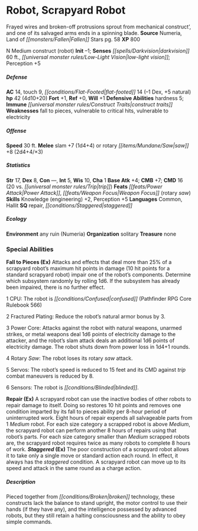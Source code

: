 ﻿---
cssclass: [monsters]
title1: Robot, Scrapyard Robot
desc_short: Frayed wires and broken-off protrusions sprout from mechanical construct',
  and one of its salvaged arms ends in a spinning blade.
title2: Scrapyard Robot
CR: 3
sources:
- name: Numeria, Land of Fallen Stars
  page: 58
  link: http://paizo.com/products/btpy978l?Pathfinder-Campaign-Setting-Numeria-Land-of-Fallen-Stars
XP: 800
alignment: N
size: Medium
type: construct
subtypes:
- robot
initiative:
  bonus: -1
senses:
  darkvision: 60
  low-light vision: true
AC:
  AC: 14
  touch: 9
  flat_footed: 14
  components:
    dex: -1
    natural: 5
HP:
  HP: 42
  long: 4d10+20
saves:
  fort: 1
  ref: 0
  will: 1
defensive_abilities:
- hardness 5
immunities:
- construct traits
weaknesses:
- fall to pieces
- vulnerable to critical hits
- vulnerable to electricity
speeds:
  base: 30
attacks:
  melee:
  - - text: slam +7 (1d4+4)
      entries:
      - - damage: 1d4+4
      attack: slam
      bonus:
      - 7
  - - text: rotary saw +8 (2d4+4/×3)
      entries:
      - - damage: 2d4+4
          crit_multiplier: 3
      attack: rotary saw
      bonus:
      - 8
ability_scores:
  STR: 17
  DEX: 8
  CON:
  INT: 5
  WIS: 10
  CHA: 1
BAB: 4
CMB: 7
CMD: 16
CMD_other: 20 vs. trip
feats:
- name: Power Attack
- name: Weapon Focus (rotary saw)
skills:
  Knowledge (engineering): 2
  Perception: 5
languages:
- Common
- Hallit
special_qualities:
- repair
- staggered
ecology:
  environment: any ruin (Numeria)
  organization: solitary
  treasure_type: none
special_abilities:
  Fall to Pieces (Ex): |-
    Attacks and effects that deal more than 25% of a scrapyard robot's maximum hit points in damage (10 hit points for a standard scrapyard robot) impair one of the robot's components. Determine which subsystem randomly by rolling 1d6. If the subsystem has already been impaired, there is no further effect.

    1 CPU: The robot is confused (Pathfinder RPG Core Rulebook 566)

    2 Fractured Plating: Reduce the robot's natural armor bonus by 3.

    3 Power Core: Attacks against the robot with natural weapons, unarmed strikes, or metal weapons deal 1d6 points of electricity damage to the attacker, and the robot's slam attack deals an additional 1d6 points of electricity damage. The robot shuts down from power loss in 1d4+1 rounds.

    4 Rotary Saw: The robot loses its rotary saw attack.

    5 Servos: The robot's speed is reduced to 15 feet and its CMD against trip combat maneuvers is reduced by 8.

    6 Sensors: The robot is blinded.
  Repair (Ex): A scrapyard robot can use the inactive bodies of other robots to repair
    damage to itself. Doing so restores 10 hit points and removes one condition imparted
    by its fall to pieces ability per 8-hour period of uninterrupted work. Eight hours
    of repair expends all salvageable parts from 1 Medium robot. For each size category
    a scrapped robot is above Medium, the scrapyard robot can perform another 8 hours
    of repairs using that robot's parts. For each size category smaller than Medium
    scrapped robots are, the scrapyard robot requires twice as many robots to complete
    8 hours of work.
  Staggered (Ex): The poor construction of a scrapyard robot allows it to take only
    a single move or standard action each round. In effect, it always has the staggered
    condition. A scrapyard robot can move up to its speed and attack in the same round
    as a charge action.
desc_long: Pieced together from broken technology, these constructs lack the balance
  to stand upright, the motor control to use their hands (if they have any), and the
  intelligence possessed by advanced robots, but they still retain a halting consciousness
  and the ability to obey simple commands.

---

# Robot, Scrapyard Robot
Frayed wires and broken-off protrusions sprout from mechanical construct’, and one of its salvaged arms ends in a spinning blade.
**Source** Numeria, Land of _[[monsters/Fallen|Fallen]]_ Stars pg. 58
**XP** 800

N Medium construct (robot)
**Init** –1; **Senses** _[[spells/Darkvision|darkvision]]_ 60 ft., _[[universal monster rules/Low-Light Vision|low-light vision]]_; Perception +5

##### Defense

**AC** 14, touch 9, _[[conditions/Flat-Footed|flat-footed]]_ 14 (–1 Dex, +5 natural)
**hp** 42 (4d10+20)
**Fort** +1, **Ref** +0, **Will** +1
**Defensive Abilities** hardness 5; **Immune** _[[universal monster rules/Construct Traits|construct traits]]_
**Weaknesses** fall to pieces, vulnerable to critical hits, vulnerable to electricity

##### Offense
**Speed** 30 ft.
**Melee** slam +7 (1d4+4) or rotary _[[items/Mundane/Saw|saw]]_ +8 (2d4+4/×3)

##### Statistics
**Str** 17, **Dex** 8, **Con** —, **Int** 5, **Wis** 10, **Cha** 1
**Base Atk** +4; **CMB** +7; **CMD** 16 (20 vs. _[[universal monster rules/Trip|trip]]_)
**Feats** _[[feats/Power Attack|Power Attack]]_, _[[feats/Weapon Focus|Weapon Focus]]_ (rotary _saw_)
**Skills** Knowledge (engineering) +2, Perception +5
**Languages** Common, Hallit
**SQ** repair, _[[conditions/Staggered|staggered]]_

##### Ecology

**Environment** any ruin (Numeria)
**Organization** solitary
**Treasure** none

### Special Abilities

**Fall to Pieces (Ex)** Attacks and effects that deal more than 25% of a scrapyard robot’s maximum hit points in damage (10 hit points for a standard scrapyard robot) impair one of the robot’s components. Determine which subsystem randomly by rolling 1d6. If the subsystem has already been impaired, there is no further effect.

1 CPU: The robot is _[[conditions/Confused|confused]]_ (Pathfinder RPG Core Rulebook 566)

2 Fractured Plating: Reduce the robot’s natural armor bonus by 3.

3 Power Core: Attacks against the robot with natural weapons, unarmed strikes, or metal weapons deal 1d6 points of electricity damage to the attacker, and the robot’s slam attack deals an additional 1d6 points of electricity damage. The robot shuts down from power loss in 1d4+1 rounds.

4 Rotary _Saw_: The robot loses its rotary _saw_ attack.

5 Servos: The robot’s speed is reduced to 15 feet and its CMD against _trip_ combat maneuvers is reduced by 8.

6 Sensors: The robot is _[[conditions/Blinded|blinded]]_.

**Repair (Ex)** A scrapyard robot can use the inactive bodies of other robots to repair damage to itself. Doing so restores 10 hit points and removes one condition imparted by its fall to pieces ability per 8-hour period of uninterrupted work. Eight hours of repair expends all salvageable parts from 1 _Medium_ robot. For each size category a scrapped robot is above _Medium_, the scrapyard robot can perform another 8 hours of repairs using that robot’s parts. For each size category smaller than _Medium_ scrapped robots are, the scrapyard robot requires twice as many robots to complete 8 hours of work.
**_Staggered_ (Ex)** The poor construction of a scrapyard robot allows it to take only a single move or standard action each round. In effect, it always has the _staggered_ condition. A scrapyard robot can move up to its speed and attack in the same round as a charge action.

##### Description

Pieced together from _[[conditions/Broken|broken]]_ technology, these constructs lack the balance to stand upright, the motor control to use their hands (if they have any), and the intelligence possessed by advanced robots, but they still retain a halting consciousness and the ability to obey simple commands.